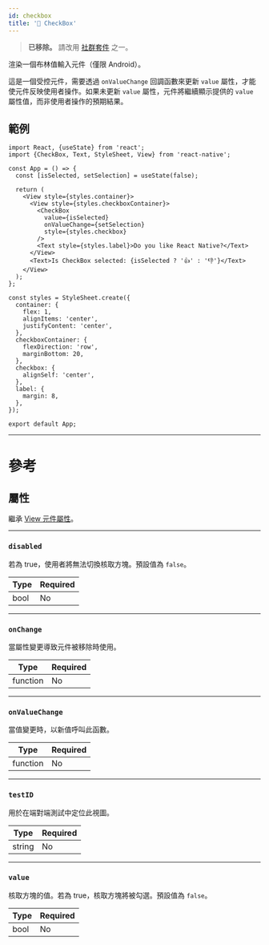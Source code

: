 ```yaml
---
id: checkbox
title: '🚧 CheckBox'
---
```


> **已移除。** 請改用 [社群套件](https://reactnative.directory/?search=checkbox) 之一。

渲染一個布林值輸入元件（僅限 Android）。

這是一個受控元件，需要透過 `onValueChange` 回調函數來更新 `value` 屬性，才能使元件反映使用者操作。如果未更新 `value` 屬性，元件將繼續顯示提供的 `value` 屬性值，而非使用者操作的預期結果。

## 範例

```SnackPlayer name=CheckBox%20Component%20Example&supportedPlatforms=android,web&ext=js
import React, {useState} from 'react';
import {CheckBox, Text, StyleSheet, View} from 'react-native';

const App = () => {
  const [isSelected, setSelection] = useState(false);

  return (
    <View style={styles.container}>
      <View style={styles.checkboxContainer}>
        <CheckBox
          value={isSelected}
          onValueChange={setSelection}
          style={styles.checkbox}
        />
        <Text style={styles.label}>Do you like React Native?</Text>
      </View>
      <Text>Is CheckBox selected: {isSelected ? '👍' : '👎'}</Text>
    </View>
  );
};

const styles = StyleSheet.create({
  container: {
    flex: 1,
    alignItems: 'center',
    justifyContent: 'center',
  },
  checkboxContainer: {
    flexDirection: 'row',
    marginBottom: 20,
  },
  checkbox: {
    alignSelf: 'center',
  },
  label: {
    margin: 8,
  },
});

export default App;
```

---

# 參考

## 屬性

繼承 [View 元件屬性](view#props)。

---

### `disabled`

若為 true，使用者將無法切換核取方塊。預設值為 `false`。

| Type | Required |
| ---- | -------- |
| bool | No       |

---

### `onChange`

當屬性變更導致元件被移除時使用。

| Type     | Required |
| -------- | -------- |
| function | No       |

---

### `onValueChange`

當值變更時，以新值呼叫此函數。

| Type     | Required |
| -------- | -------- |
| function | No       |

---

### `testID`

用於在端對端測試中定位此視圖。

| Type   | Required |
| ------ | -------- |
| string | No       |

---

### `value`

核取方塊的值。若為 true，核取方塊將被勾選。預設值為 `false`。

| Type | Required |
| ---- | -------- |
| bool | No       |